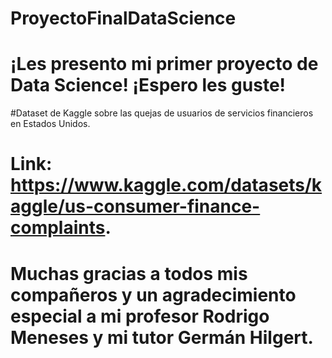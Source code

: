 # ProyectoFinalDataScience
# ¡Les presento mi primer proyecto de Data Science! ¡Espero les guste!
#Dataset de Kaggle sobre las quejas de usuarios de servicios financieros en Estados Unidos.
# Link: https://www.kaggle.com/datasets/kaggle/us-consumer-finance-complaints.
# Muchas gracias a todos mis compañeros y un agradecimiento especial a mi profesor Rodrigo Meneses y mi tutor Germán Hilgert.
